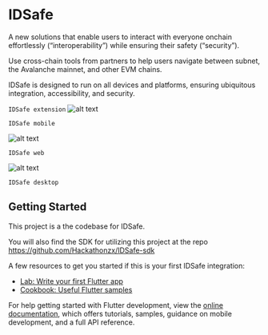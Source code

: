# IDSafe

A new solutions that enable users to interact with everyone onchain effortlessly (“interoperability”) while ensuring their safety (“security”). 

Use cross-chain tools from partners to help users navigate between subnet, the Avalanche mainnet, and other EVM chains.

IDSafe is designed to run on all devices and platforms, ensuring ubiquitous integration, accessibility, and security.

```IDSafe extension```
![alt text](image-2.png)

```IDSafe mobile```

![alt text](image.png)

```IDSafe web```

![alt text](image-3.png)

```IDSafe desktop```

## Getting Started

This project is a the codebase for IDSafe.

You will also find the SDK for utilizing this project at the repo https://github.com/Hackathonzx/IDSafe-sdk

A few resources to get you started if this is your first IDSafe integration:

- [Lab: Write your first Flutter app](https://docs.flutter.dev/get-started/codelab)
- [Cookbook: Useful Flutter samples](https://docs.flutter.dev/cookbook)

For help getting started with Flutter development, view the
[online documentation](https://docs.flutter.dev/), which offers tutorials,
samples, guidance on mobile development, and a full API reference.
